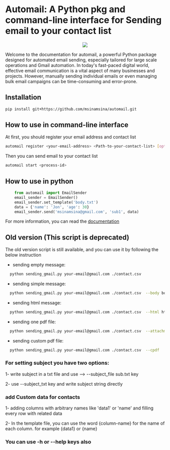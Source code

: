 # Automail: A Python pkg and command-line interface for Sending email to your contact list


<div style="text-align: center;">
<img  src='docs/_static/automail-logo.png'>
</div>

Welcome to the documentation for automail, a powerful Python package designed
for automated email sending, especially tailored for large scale operations
and Gmail automation. In today's fast-paced digital world, effective email
communication is a vital aspect of many businesses and projects.
However, manually sending individual emails or even managing bulk
email campaigns can be time-consuming and error-prone.


## Installation
```bash
pip install git+https://github.com/msinamsina/automail.git
```

## How to use in command-line interface
At first, you should register your email address and contact list
```bash
automail register <your-email-address> <Path-to-your-contact-list> [options]
```
Then you can send email to your contact list
```bash
automail start <process-id>
```
## How to use in python
```python
    from automail import EmailSender
    email_sender = EmailSender()
    email_sender.set_template('body.txt')
    data = {'name': 'Jon', 'age': 30}
    email_sender.send('msinamsina@gmail.com', 'sub1', data)
```

For more information, you can read the [documentation](https://automail.readthedocs.io/en/latest/)


## Old version (This script is deprecated)
The old version script is still available, and you can use it by following the below instruction

- sending empty message:
```bash
  python sending_gmail.py your-email@gmail.com ./contact.csv 
```
- sending simple message:
```bash
  python sending_gmail.py your-email@gmail.com ./contact.csv  --body body.txt 
```
- sending html message:
```bash
  python sending_gmail.py your-email@gmail.com ./contact.csv  --html html.html 
```
- sending one pdf file:
```bash
  python sending_gmail.py your-email@gmail.com ./contact.csv  --attachment document.pdf 
```
- sending custom pdf file:
```bash
  python sending_gmail.py your-email@gmail.com ./contact.csv  --cpdf
```

### For setting subject you have two options:
1- write subject in a txt file and use --> --subject_file sub.txt key

2- use --subject_txt key and write subject string directly

### add Custom data for contacts
1- adding columns with arbitrary names like 'data1' or 'name' and filling every row with related data

2- In the template file, you can use the word {column-name}  for the name of each column.
for example {data1} or {name}

### You can use -h or --help keys also
